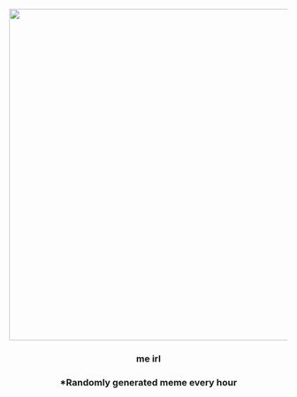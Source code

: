 <p align="center">
        <img src="https://i.imgur.com/61j8Laq.jpg" width="600" height="600">
        </p>
        <h3 align="center">me irl</h3>
        <h3 align="center">*Randomly generated meme every hour</h3>
    